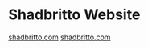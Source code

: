 # Shadbritto Website
[shadbritto.com](https://shadbritto.com)
[shadbritto.com](https://shadbritto.github.io)

